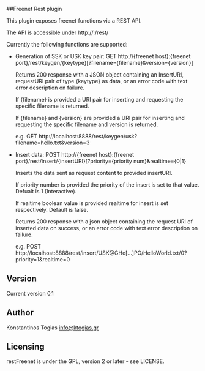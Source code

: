 ##Freenet Rest plugin

This plugin exposes freenet functions via a REST API.
 
The API is accessible under http://<freenet host>:<freenet port>/rest/

Currently the following functions are supported:
 - Generation of SSK or USK key pair: 
      GET http://{freenet host}:{freenet port}/rest/keygen/{keytype}[?filename={filename}&version={version}]

      Returns 200 response with a JSON object containing an InsertURI, requestURI pair of type {keytype} as data,
      or an error code with text error description on failure.

      If {filename} is provided a URI pair for inserting and requesting the specific filename is returned.

      If {filename} and {version} are provided a URI pair for inserting and requesting 
      the specific filename and version is returned.

      e.g. GET http://localhost:8888/rest/keygen/usk?filename=hello.txt&version=3

 - Insert data:
      POST http://{freenet host}:{freenet port}/rest/insert/{insertURI}[?priority={priority num}&realtime={0|1}

      Inserts the data sent as request content to provided insertURI.

      If priority number is provided the priority of the insert is set to that value. Defualt is 1 (Interactive).

      If realtime boolean value is provided realtime for insert is set respectively. Default is false. 

      Returns 200 response with a json object containing the request URI of inserted data on success, or an error code with text error description on failure.

      e.g. POST http://localhost:8888/rest/insert/USK@GHe[...]PO/HelloWorld.txt/0?priority=1&realtime=0
  
## Version
Current version 0.1

## Author
Konstantinos Togias <info@ktogias.gr>

## Licensing
restFreenet is under the GPL, version 2 or later - see LICENSE. 
